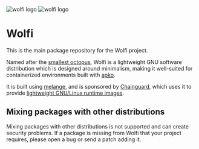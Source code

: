 ![wolfi logo](https://github.com/wolfi-dev/.github/raw/main/profile/wolfi-logo-dark-mode.svg#gh-dark-mode-only)
![wolfi logo](https://github.com/wolfi-dev/.github/raw/main/profile/wolfi-logo-light-mode.svg#gh-light-mode-only)

# Wolfi

This is the main package repository for the Wolfi project.

Named after the [smallest octopus][wiki-ow], Wolfi is a lightweight GNU
software distribution which is designed around minimalism, making it
well-suited for containerized environments built with [apko][apko].

It is built using [melange][melange], and is sponsored by [Chainguard][cg],
which uses it to provide [lightweight GNU/Linux runtime images][cgi].

   [wiki-ow]: https://en.wikipedia.org/wiki/Octopus_wolfi
   [apko]: https://github.com/chainguard-dev/apko
   [melange]: https://github.com/chainguard-dev/melange
   [cg]: https://chainguard.dev/
   [cgi]: https://chainguard.dev/chainguard-images

## Mixing packages with other distributions

Mixing packages with other distributions is not supported and can
create security problems.  If a package is missing from Wolfi that
your project requires, please open a bug or send a patch adding it.
